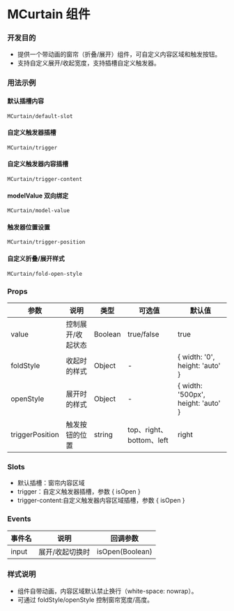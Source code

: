 # MCurtain 组件


### 开发目的

- 提供一个带动画的窗帘（折叠/展开）组件，可自定义内容区域和触发按钮。
- 支持自定义展开/收起宽度，支持插槽自定义触发器。

### 用法示例

#### 默认插槽内容
```demo
MCurtain/default-slot
```

#### 自定义触发器插槽
```demo
MCurtain/trigger
```

#### 自定义触发器内容插槽
```demo
MCurtain/trigger-content
```

#### modelValue 双向绑定
```demo
MCurtain/model-value
```

#### 触发器位置设置
```demo
MCurtain/trigger-position
```

#### 自定义折叠/展开样式
```demo
MCurtain/fold-open-style
```

### Props

| 参数            | 说明              | 类型    | 可选值                   | 默认值                               |
| --------------- | ----------------- | ------- | ------------------------ | ------------------------------------ |
| value           | 控制展开/收起状态 | Boolean | true/false               | true                                 |
| foldStyle       | 收起时的样式      | Object  | -                        | \{ width: '0', height: 'auto' \}     |
| openStyle       | 展开时的样式      | Object  | -                        | \{ width: '500px', height: 'auto' \} |
| triggerPosition | 触发按钮的位置    | string  | top、right、bottom、left | right                                |

### Slots

- 默认插槽：窗帘内容区域
- trigger：自定义触发器插槽，参数 { isOpen }
- trigger-content:自定义触发器内容区域插槽，参数 { isOpen }

### Events

| 事件名 | 说明            | 回调参数        |
| ------ | --------------- | --------------- |
| input  | 展开/收起切换时 | isOpen(Boolean) |

### 样式说明

- 组件自带动画，内容区域默认禁止换行（white-space: nowrap）。
- 可通过 foldStyle/openStyle 控制窗帘宽度/高度。
